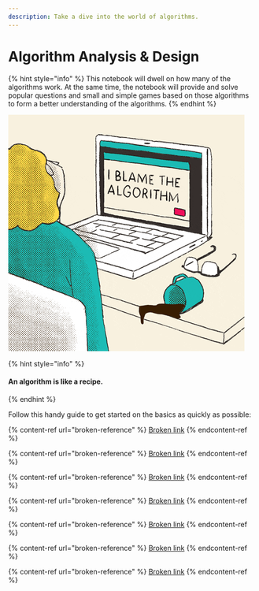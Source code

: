 ```yaml
---
description: Take a dive into the world of algorithms.
---
```


# Algorithm Analysis & Design

{% hint style="info" %}
This notebook will dwell on how many of the algorithms work. At the same time, the notebook will provide and solve popular questions and small and simple games based on those algorithms to form a better understanding of the algorithms.
{% endhint %}



![](.gitbook/assets/algo.gif)

{% hint style="info" %}
#### An algorithm is like a recipe.
{% endhint %}

Follow this handy guide to get started on the basics as quickly as possible:

{% content-ref url="broken-reference" %}
[Broken link](broken-reference)
{% endcontent-ref %}

{% content-ref url="broken-reference" %}
[Broken link](broken-reference)
{% endcontent-ref %}

{% content-ref url="broken-reference" %}
[Broken link](broken-reference)
{% endcontent-ref %}

{% content-ref url="broken-reference" %}
[Broken link](broken-reference)
{% endcontent-ref %}

{% content-ref url="broken-reference" %}
[Broken link](broken-reference)
{% endcontent-ref %}

{% content-ref url="broken-reference" %}
[Broken link](broken-reference)
{% endcontent-ref %}

{% content-ref url="broken-reference" %}
[Broken link](broken-reference)
{% endcontent-ref %}
